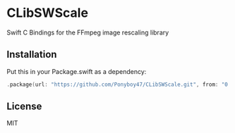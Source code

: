 # CLibSWScale

Swift C Bindings for the FFmpeg image rescaling library

## Installation

Put this in your Package.swift as a dependency:
```swift
.package(url: "https://github.com/Ponyboy47/CLibSWScale.git", from: "0.1.0")
```     
    
## License
MIT

